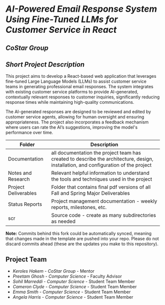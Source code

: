 # *AI-Powered Email Response System Using Fine-Tuned LLMs for Customer Service in React*
## *CoStar Group*
## *Short Project Description*
This project aims to develop a React-based web application that leverages fine-tuned Large Language Models (LLMs) to assist customer service teams in generating professional email responses. The system integrates with existing customer service platforms to provide AI-generated, contextually relevant responses to customer inquiries, significantly reducing response times while maintaining high-quality communications.

The AI-generated responses are designed to be reviewed and edited by customer service agents, allowing for human oversight and ensuring appropriateness. The project also incorporates a feedback mechanism where users can rate the AI’s suggestions, improving the model's performance over time.

| Folder | Description |
|---|---|
| Documentation |  all documentation the project team has created to describe the architecture, design, installation, and configuration of the project |
| Notes and Research | Relevant helpful information to understand the tools and techniques used in the project |
| Project Deliverables | Folder that contains final pdf versions of all Fall and Spring Major Deliverables |
| Status Reports | Project management documentation - weekly reports, milestones, etc. |
| scr | Source code - create as many subdirectories as needed |

**Note:** Commits behind this fork could be automatically synced, meaning that changes made in the template are pushed into your repo. Please do not discard commits ahead (these are the updates you make to this repository).

## Project Team
- *Keroles Hakem*  - *CoStar Group* - Mentor
- *Preetam Ghosh* - *Computer Science* - Faculty Advisor
- *Sohil Marreddi* - *Computer Science* - Student Team Member
- *Cameron Clyde* - *Computer Science* - Student Team Member
- *Emma Smith* - *Computer Science* - Student Team Member
- *Angela Harris* - *Computer Science* - Student Team Member
